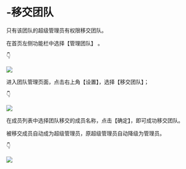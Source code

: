 # -移交团队

只有该团队的超级管理员有权限移交团队。 

在首页左侧功能栏中选择【管理团队】 。

👇

![](https://images-cdn.shimo.im/hl5hpS4p1XwZZ6bW/8.png!thumbnail)

进入团队管理页面，点击右上角【设置】，选择【移交团队】； 

👇

![](https://images-cdn.shimo.im/CHTbaXB5KAA1ZMkW/9.png!thumbnail)

在成员列表中选择团队移交的成员名称，点击【确定】，即可成功移交团队。 

被移交成员自动成为超级管理员，原超级管理员自动降级为管理员。 

👇

![](https://images-cdn.shimo.im/8dOKEEAVfmopaUwo/10.png!thumbnail)

